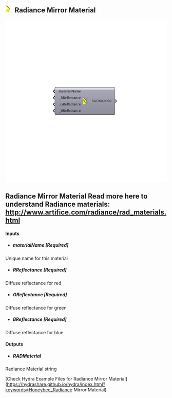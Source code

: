 ## ![](../../images/icons/Radiance_Mirror_Material.png) Radiance Mirror Material

![](../../images/components/Radiance_Mirror_Material.png)

Radiance Mirror Material
 Read more here to understand Radiance materials: http://www.artifice.com/radiance/rad_materials.html
 -
 

#### Inputs
* ##### materialName [Required]
Unique name for this material
* ##### RReflectance [Required]
Diffuse reflectance for red
* ##### GReflectance [Required]
Diffuse reflectance for green
* ##### BReflectance [Required]
Diffuse reflectance for blue

#### Outputs
* ##### RADMaterial
Radiance Material string


[Check Hydra Example Files for Radiance Mirror Material](https://hydrashare.github.io/hydra/index.html?keywords=Honeybee_Radiance Mirror Material)